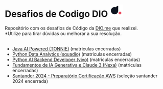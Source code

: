 <h1> Desafios de Codigo DIO <img src="img/diome.png" width="40px" href="https://web.dio.me"></h1>
Repositório com os desafios de Código da <a href="https://web.dio.me">DIO.me</a> que realizei.</br>*Utilize para tirar dúvidas ou melhorar a sua resolução.</br></br>

- <a href="./tudo/javai">Java AI Powered (TONNIE)</a> (matriculas encerradas)
- <a href="./tudo/SQUADIO">Python Data Analytics (squadio)</a> (matriculas encerradas)
- <a href="./tudo/Pyvivo">Python AI Backend Developer (vivo)</a> (matriculas encerradas)
- <a href="./tudo/Nexaic3">Fundamentos de IA Generativa e Claude 3 (Nexa)</a> (matriculas encerradas)
- <a href="./tudo/santaws24">Santander 2024 - Preparatório Certificação AWS</a> (seleção santander 2024 encerrada)

